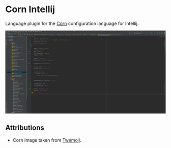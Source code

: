 # Corn Intellij

Language plugin for the [Corn](https://github.com/JakeStanger/corn) configuration language for Intellij.

![Screenshot](https://raw.githubusercontent.com/JakeStanger/corn-intellij/master/media/screenshot.png)

## Attributions

- Corn image taken from [Twemoji](https://twemoji.twitter.com/).